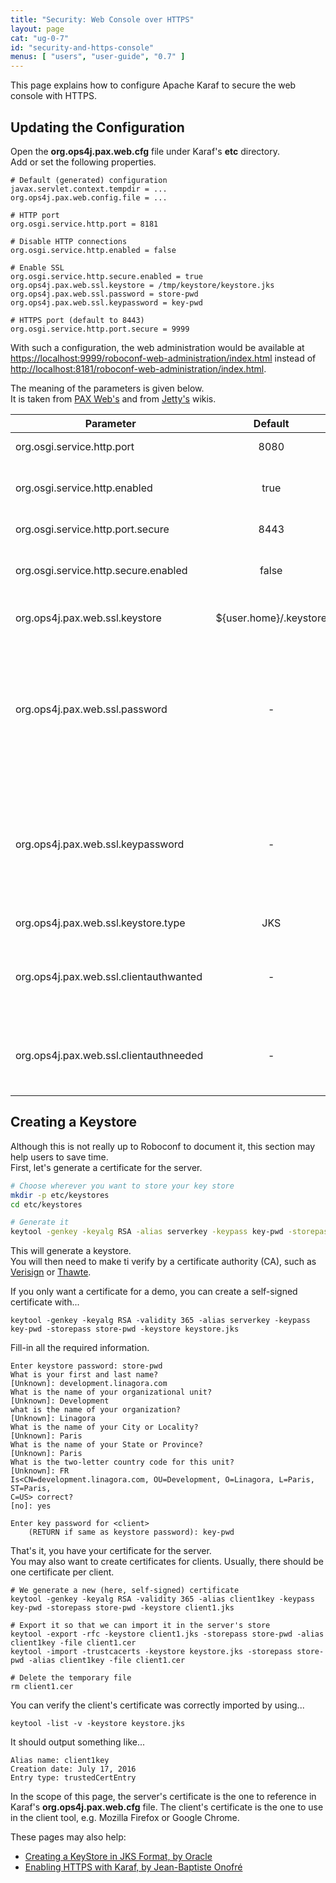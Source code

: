 ```yaml
---
title: "Security: Web Console over HTTPS"
layout: page
cat: "ug-0-7"
id: "security-and-https-console"
menus: [ "users", "user-guide", "0.7" ]
---
```


This page explains how to configure Apache Karaf to secure the web console with HTTPS.


## Updating the Configuration

Open the **org.ops4j.pax.web.cfg** file under Karaf's **etc** directory.  
Add or set the following properties.

```properties
# Default (generated) configuration
javax.servlet.context.tempdir = ...
org.ops4j.pax.web.config.file = ...

# HTTP port
org.osgi.service.http.port = 8181

# Disable HTTP connections
org.osgi.service.http.enabled = false

# Enable SSL
org.osgi.service.http.secure.enabled = true
org.ops4j.pax.web.ssl.keystore = /tmp/keystore/keystore.jks
org.ops4j.pax.web.ssl.password = store-pwd
org.ops4j.pax.web.ssl.keypassword = key-pwd

# HTTPS port (default to 8443)
org.osgi.service.http.port.secure = 9999
```

With such a configuration, the web administration would be available at 
[https://localhost:9999/roboconf-web-administration/index.html](https://localhost:9999/roboconf-web-administration/index.html)
instead of [http://localhost:8181/roboconf-web-administration/index.html](http://localhost:8181/roboconf-web-administration/index.html).

The meaning of the parameters is given below.  
It is taken from [PAX Web's](https://ops4j1.jira.com/wiki/display/paxweb/SSL+Configuration#SSLConfiguration-ssl)
and from [Jetty's](https://wiki.eclipse.org/Jetty/Howto/Secure_Passwords) wikis.

| Parameter | Default | Description |
| --------- | :-----: | :---------- |
| org.osgi.service.http.port | 8080 | The HTTP port. |
| org.osgi.service.http.enabled | true | Whether HTTP connections are enabled. |
| org.osgi.service.http.port.secure | 8443 | The HTTPS port. |
| org.osgi.service.http.secure.enabled | false | Whether HTTPS connections are enabled. |
| org.ops4j.pax.web.ssl.keystore | ${user.home}/.keystore | The path to the key store to be used. |
| org.ops4j.pax.web.ssl.password | - | The password used for key store integrity check. The value can be in plain text or obfuscated ( starting with OBF: ) as described on [Jetty's wiki](https://wiki.eclipse.org/Jetty/Howto/Secure_Passwords). |
| org.ops4j.pax.web.ssl.keypassword | - | The password used for key store. The value can be in plain text or obfuscated ( starting with OBF: ) as described on [Jetty's wiki](https://wiki.eclipse.org/Jetty/Howto/Secure_Passwords). |
| org.ops4j.pax.web.ssl.keystore.type | JKS | The key store type. |
| org.ops4j.pax.web.ssl.clientauthwanted | - | Set to **true** if certificate-based client authentication at the server is **wanted**. |
| org.ops4j.pax.web.ssl.clientauthneeded | - | Set to **true** if certificate-based client authentication at the server is **required**. |


## Creating a Keystore

Although this is not really up to Roboconf to document it, this section may help users to save time.  
First, let's generate a certificate for the server.

```bash
# Choose wherever you want to store your key store
mkdir -p etc/keystores
cd etc/keystores

# Generate it
keytool -genkey -keyalg RSA -alias serverkey -keypass key-pwd -storepass store-pwd -keystore keystore.jks
```

This will generate a keystore.  
You will then need to make ti verify by a certificate authority (CA), such as [Verisign](http://www.verisign.com)
or [Thawte](http://www.thawte.com).

If you only want a certificate for a demo, you can create a self-signed certificate with...

```
keytool -genkey -keyalg RSA -validity 365 -alias serverkey -keypass key-pwd -storepass store-pwd -keystore keystore.jks
```

Fill-in all the required information.

```
Enter keystore password: store-pwd
What is your first and last name?
[Unknown]: development.linagora.com
What is the name of your organizational unit?
[Unknown]: Development
what is the name of your organization?
[Unknown]: Linagora
What is the name of your City or Locality?
[Unknown]: Paris
What is the name of your State or Province?
[Unknown]: Paris
What is the two-letter country code for this unit?
[Unknown]: FR
Is<CN=development.linagora.com, OU=Development, O=Linagora, L=Paris, ST=Paris, 
C=US> correct?
[no]: yes

Enter key password for <client>
    (RETURN if same as keystore password): key-pwd
```

That's it, you have your certificate for the server.  
You may also want to create certificates for clients. Usually, there should be one certificate per client.

```properties
# We generate a new (here, self-signed) certificate
keytool -genkey -keyalg RSA -validity 365 -alias client1key -keypass key-pwd -storepass store-pwd -keystore client1.jks

# Export it so that we can import it in the server's store
keytool -export -rfc -keystore client1.jks -storepass store-pwd -alias client1key -file client1.cer
keytool -import -trustcacerts -keystore keystore.jks -storepass store-pwd -alias client1key -file client1.cer

# Delete the temporary file
rm client1.cer
```

You can verify the client's certificate was correctly imported by using...

```
keytool -list -v -keystore keystore.jks
```

It should output something like...

```
Alias name: client1key
Creation date: July 17, 2016
Entry type: trustedCertEntry
```

In the scope of this page, the server's certificate is the one to reference in Karaf's **org.ops4j.pax.web.cfg** file.
The client's certificate is the one to use in the client tool, e.g. Mozilla Firefox or Google Chrome.

These pages may also help:

* [Creating a KeyStore in JKS Format, by Oracle](https://docs.oracle.com/cd/E19509-01/820-3503/ggfen/index.html)
* [Enabling HTTPS with Karaf, by Jean-Baptiste Onofré](http://blog.nanthrax.net/2012/12/how-to-enable-https-certificate-client-auth-with-karaf/)
